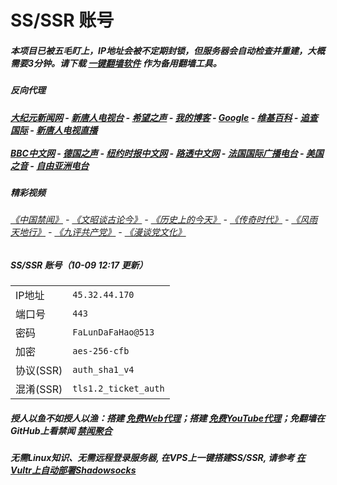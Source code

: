 # SS/SSR 账号 

##### 本项目已被五毛盯上，IP地址会被不定期封锁，但服务器会自动检查并重建，大概需要3分钟。请下载 [一键翻墙软件](https://github.com/gfw-breaker/nogfw/blob/master/README.md?a01) 作为备用翻墙工具。

##### 反向代理
#####  [大纪元新闻网](http://45.32.44.170:10080) - [新唐人电视台](http://45.32.44.170:8000) - [希望之声](http://45.32.44.170:8200) - [我的博客](http://45.32.44.170:10000/) - [Google](http://45.32.44.170:8888/search?q=425事件) - [维基百科](http://45.32.44.170:8100/wiki/喬高-麥塔斯調查報告) - [追查国际](http://45.32.44.170:10010) - [新唐人电视直播](http://45.32.44.170)<br/> <br/> [BBC中文网](http://45.32.44.170:9100/zhongwen/simp) - [德国之声](http://45.32.44.170:9200/zh/在线报导/s-9058?&zhongwen=simp) - [纽约时报中文网](http://45.32.44.170:9400) - [路透中文网](http://45.32.44.170:9500/) - [法国国际广播电台](http://45.32.44.170:9600/) - [美国之音](http://45.32.44.170:9700/)  - [自由亚洲电台](http://45.32.44.170:9800/) 

##### 精彩视频
###### [《中国禁闻》](https://github.com/gfw-breaker/ntdtv-news/blob/master/README.md?a01) - [《文昭谈古论今》](https://github.com/gfw-breaker/wenzhao/blob/master/README.md?a01) - [《历史上的今天》](https://github.com/gfw-breaker/today-in-history/blob/master/README.md?a01) - [《传奇时代》](http://45.32.44.170:10000/videos/legend/) - [《风雨天地行》](http://45.32.44.170:10000/videos/fytdx/) - [《九评共产党》](http://45.32.44.170:10000/videos/jiuping/) - [《漫谈党文化》](http://45.32.44.170:10000/videos/mtdwh/) 

##### SS/SSR 账号（10-09 12:17 更新）
|||
|-|-|
|IP地址|`45.32.44.170`|
|端口号|`443` |
|密码|`FaLunDaFaHao@513`|  
|加密|`aes-256-cfb`|
|协议(SSR) |`auth_sha1_v4`|  
|混淆(SSR) |`tls1.2_ticket_auth`|  

##### 授人以鱼不如授人以渔：搭建 [免费Web代理](https://github.com/no-gfw/heroku-node-proxy#--end--)；搭建 [免费YouTube代理](https://github.com/gfw-breaker/you2php-heroku#--end--)；免翻墙在GitHub上看禁闻 [禁闻聚合](https://github.com/gfw-breaker/banned-news/blob/master/README.md?a01)

##### 无需Linux知识、无需远程登录服务器, 在VPS上一键搭建SS/SSR, 请参考 [在Vultr上自动部署Shadowsocks](https://gfw-breaker.win/vultr%e9%83%a8%e7%bd%b2ss/) 
